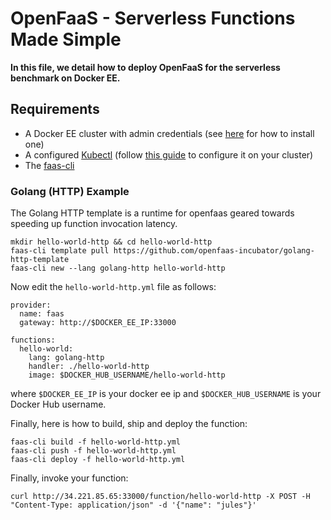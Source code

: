 # OpenFaaS - Serverless Functions Made Simple

**In this file, we detail how to deploy OpenFaaS for the serverless benchmark on Docker EE.**

## Requirements

 - A Docker EE cluster with admin credentials (see [here]() for how to install one)
 - A configured [Kubectl](https://kubernetes.io/docs/tasks/tools/install-kubectl/) (follow [this guide](https://docs.docker.com/ee/ucp/user-access/kubectl/) to configure it on your cluster)
 - The [faas-cli](https://github.com/openfaas/faas-cli)

### Golang (HTTP) Example

The Golang HTTP template is a runtime for openfaas geared towards speeding up function invocation latency.

```
mkdir hello-world-http && cd hello-world-http
faas-cli template pull https://github.com/openfaas-incubator/golang-http-template
faas-cli new --lang golang-http hello-world-http
```

Now edit the `hello-world-http.yml` file as follows:

```
provider:
  name: faas
  gateway: http://$DOCKER_EE_IP:33000

functions:
  hello-world:
    lang: golang-http
    handler: ./hello-world-http
    image: $DOCKER_HUB_USERNAME/hello-world-http
```

where `$DOCKER_EE_IP` is your docker ee ip and `$DOCKER_HUB_USERNAME` is your Docker Hub username.

Finally, here is how to build, ship and deploy the function:

```
faas-cli build -f hello-world-http.yml
faas-cli push -f hello-world-http.yml
faas-cli deploy -f hello-world-http.yml
```

Finally, invoke your function:

```
curl http://34.221.85.65:33000/function/hello-world-http -X POST -H "Content-Type: application/json" -d '{"name": "jules"}'
```
